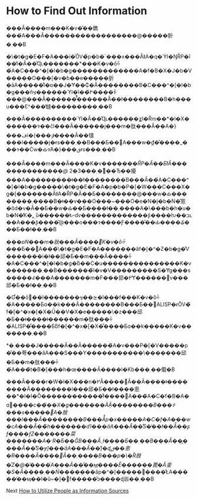 # How to Find Out Information
[//]: # (Version:1.0.0)
���Ȃ����m���K�v�̂��鐫���́A���Ȃ������������������@�����肵�܂��B

�\�t�g�E�F�A���i�̍ŐV�̃p�b�`���x���ȂǁA�q�ϓI�ŊȒP�ȋ��̓I�Ȃ��̂Ɋւ�������*���K�v�ȏꍇ�́A�C���^�[�l�b�g�������������A�f�B�X�J�b�V�����O���[�v�ɓ��e�����肵�āA�����̐l�ɒ��J�Ɏ��₵�Ă��������B�C���^�[�l�b�g���ňӌ������ϓI�ȉ��߂̂����ꂩ���@���Ă������̂͌������Ȃ��ł��������B�h���u���Ɛ^���̔䗦���������܂��B

���Ȃ����������ϓI�Ȃ��̂Ɋւ������ʓI�Ȓm��*�l�X�������ɂ��čl���Ă������j���m�肽���Ȃ��A�}���فi�{���ۊǂ����Ă��镨���I�����j�ɍs���܂��B���Ƃ��΁A���w�₫�̂����_���ɂ��Ċw�Ԃɂ́A�}���قɍs���܂��B

���Ȃ����m���Ă����K�v������*�ȒP�Ȃ��Ƃł͂Ȃ��������������@* 2�܂���3�̏��Ђ��擾���A���������ǂ��ł��������B���Ȃ��́A�C���^�[�l�b�g�����\�t�g�E�F�A�p�b�P�[�W���C���X�g�[�������ȂǁA�ȒP�Ȃ��Ƃ��������@���w�Ԃ��������܂����B�ǂ��v���O���~���O�e�N�j�b�N�̂悤�ȏd�v�Ȃ��Ƃ��w�Ԃ��Ƃ����ł��܂����A�\���b�h�u�b�N�̓K�؂ȕ������ǂނ̂ɗv�������������ʂ̌����ƕ��בւ��A���ʂ̌����̌@���o���ɂ����Ƒ����̎��Ԃ����₷���Ƃ��ł��܂��B

*���ɒN���m�肽���Ȃ����񂪕K�v�ȏꍇ*���Ƃ��΁A���̃\�t�g�E�F�A�������ȃf�[�^�Z�b�g�̐V�������i�ł��邱�Ƃ��m���Ă����ꍇ�A�C���^�[�l�b�g�ƃ��C�u���������������K�v�������܂��B�������̃I�v�V���������S�Ɏg���s�����ꂽ���A�������m�F���邽�߂Ɏ������݌v���邱�Ƃ��ł��܂��B

�Ɠ��ȏ󋵂��l�������ӌ��≿�l���f���K�v�ȏꍇ�́A�����Ƃɑ��k���Ă��������B���Ƃ��΁ALISP�ɍŐV�̃f�[�^�x�[�X�Ǘ��V�X�e�����\�z���邱�Ƃ��ǂ����ǂ������m�肽���ꍇ�́ALISP�̐����Ƃƃf�[�^�x�[�X�̐����Ƃɑ��k�����K�v�������܂��B

*�܂����J�����Ă��Ȃ������̃A�v���P�[�V�����p�̂��荂���ȃA���S���Y�������݂����\�������邱�Ƃ��m�肽���ꍇ�́A���̃t�B�[���h�œ����Ă����l�Ƙb���܂��傤�B

���Ȃ����r�W�l�X���n�߂Ȃ����΂Ȃ��Ȃ����ǂ��������Ȃ��������l���邱�Ƃ��ł����悤��*�l�I�Ȍ������������̂ł����΁A���̃A�C�f�B�A�ɑ΂����c�_�̃��X�g�������Ă݂Ă��������B���ꂪ���s�����΁A�肢���l���Ă��������B���ׂĂ̊p�x�����A�C�f�A���w�сA���Ȃ��̏h�������ׂďI���āA���Ȃ��̐S�̒��ł��ׂĂ̌��ʂƒ����ƒZ�������菜�������A�ˑR�Ƃ��ĞB���Ȃ܂܂ł����Ƃ��܂��B���Ȃ��͍����Ȃ��̐S�ɏ]���āA���Ȃ��̔]�ɖق��悤�Ɍ����Ȃ����΂Ȃ��܂����B���p�\�Ȑ肢�̋Z�@�̑����́A���Ȃ��̐��݈ӎ����Ӗ������蓖�Ă銮�S�Ȃ����܂��Ń����_���ȃp�^�[�����񎦂����̂ŁA�����̔��ӎ��I�ȗ~�]�𔻒f�����̂ɔ����ɖ𗧂��܂��B

Next [How to Utilize People as Information Sources](04-How%20to%20Utilize%20People%20as%20Information%20Sources.md)
